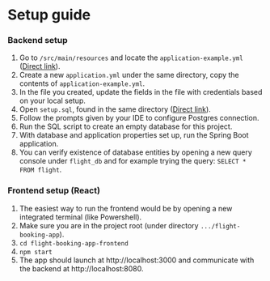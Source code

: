 # Setup guide

### Backend setup
1. Go to `/src/main/resources` and locate the `application-example.yml` ([Direct link](../src/main/resources/application-example.yml)).
2. Create a new `application.yml` under the same directory, copy the contents of `application-example.yml`.
3. In the file you created, update the fields in the file with credentials based on your local setup.
4. Open `setup.sql`, found in the same directory ([Direct link](../src/main/resources/setup.sql)).
5. Follow the prompts given by your IDE to configure Postgres connection.
6. Run the SQL script to create an empty database for this project.
7. With database and application properties set up, run the Spring Boot application.
8. You can verify existence of database entities by opening a new query console under `flight_db` and for example trying the query: `SELECT * FROM flight`.

### Frontend setup (React)
1. The easiest way to run the frontend would be by opening a new integrated terminal (like Powershell).
2. Make sure you are in the project root (under directory `.../flight-booking-app`).
3. `cd flight-booking-app-frontend`
4. `npm start`
5. The app should launch at http://localhost:3000 and communicate with the backend at http://localhost:8080.
